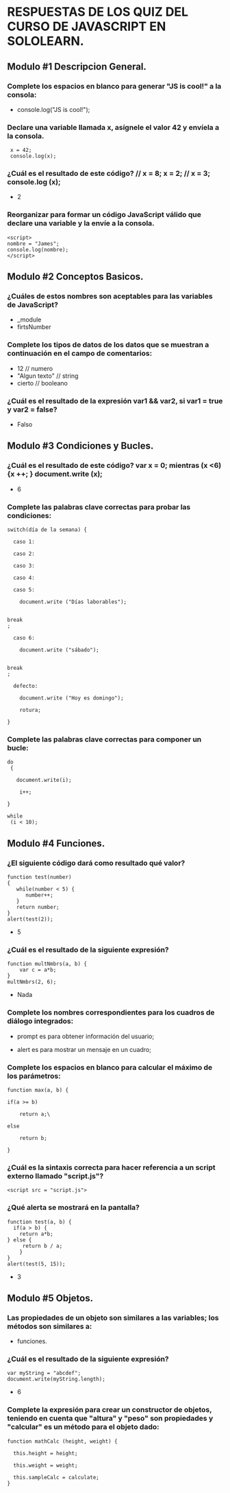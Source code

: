 # RESPUESTAS DE LOS QUIZ DEL CURSO DE JAVASCRIPT EN SOLOLEARN.

## Modulo #1 Descripcion General.

### Complete los espacios en blanco para generar "JS is cool!" a la consola:

- console.log("JS is cool!");

### Declare una variable llamada x, asígnele el valor 42 y envíela a la consola.
```
 x = 42; 
 console.log(x);
```
### ¿Cuál es el resultado de este código? // x = 8; x = 2; // x = 3; console.log (x);

- 2

### Reorganizar para formar un código JavaScript válido que declare una variable y la envíe a la consola.
```
<script>
nombre = "James";
console.log(nombre);
</script>
```
## Modulo #2 Conceptos Basicos.

### ¿Cuáles de estos nombres son aceptables para las variables de JavaScript?

- _module
- firtsNumber

### Complete los tipos de datos de los datos que se muestran a continuación en el campo de comentarios:

- 12 // numero
- "Algun texto" // string
- cierto // booleano

### ¿Cuál es el resultado de la expresión var1 && var2, si var1 = true y var2 = false?

- Falso

## Modulo #3 Condiciones y Bucles.

### ¿Cuál es el resultado de este código? var x = 0; mientras (x <6) {x ++; } document.write (x);

- 6

### Complete las palabras clave correctas para probar las condiciones:
```
switch(día de la semana) {

  caso 1:

  caso 2:

  caso 3:

  caso 4:

  caso 5:

    document.write ("Días laborables");

    
break
;

  caso 6:

    document.write ("sábado");

    
break
;

  defecto:

    document.write ("Hoy es domingo");

    rotura;

}
```
### Complete las palabras clave correctas para componer un bucle:
```
do
 {

   document.write(i);

    i++;

}

while
 (i < 10);
 ```

## Modulo #4 Funciones.

### ¿El siguiente código dará como resultado qué valor?

```
function test(number)
{
   while(number < 5) {
      number++;
   }
   return number;
}
alert(test(2));

```
- 5

### ¿Cuál es el resultado de la siguiente expresión?
```
function multNmbrs(a, b) {
    var c = a*b;
}
multNmbrs(2, 6);
```
- Nada

### Complete los nombres correspondientes para los cuadros de diálogo integrados:

- prompt es para obtener información del usuario;

- alert es para mostrar un mensaje en un cuadro;

### Complete los espacios en blanco para calcular el máximo de los parámetros:
```
function max(a, b) {
 
if(a >= b)

    return a;\

else

    return b;

}
```

### ¿Cuál es la sintaxis correcta para hacer referencia a un script externo llamado "script.js"?

```<script src = "script.js">```

### ¿Qué alerta se mostrará en la pantalla?
```
function test(a, b) {
  if(a > b) {
    return a*b; 
} else {
     return b / a; 
    }
}
alert(test(5, 15));
```
- 3

## Modulo #5 Objetos.

### Las propiedades de un objeto son similares a las variables; los métodos son similares a:

- funciones.

### ¿Cuál es el resultado de la siguiente expresión?
```
var myString = "abcdef";
document.write(myString.length);
```
- 6

### Complete la expresión para crear un constructor de objetos, teniendo en cuenta que "altura" y "peso" son propiedades y "calcular" es un método para el objeto dado:
```
function mathCalc (height, weight) {

  this.height = height;

  this.weight = weight;

  this.sampleCalc = calculate;
}
```

